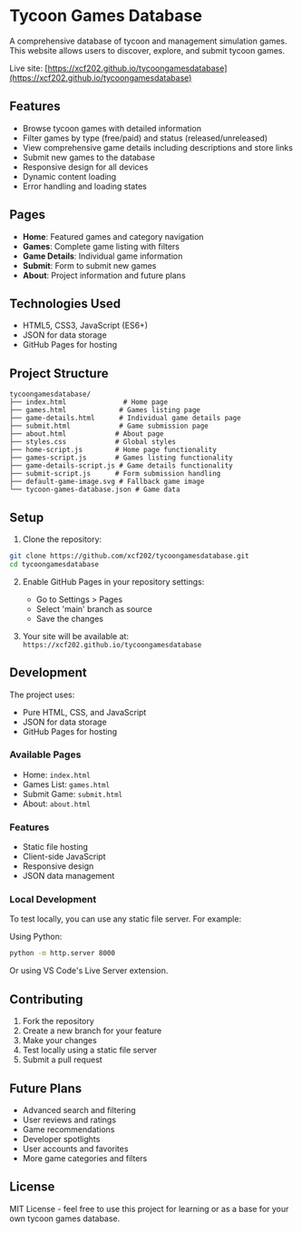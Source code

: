 # Tycoon Games Database

A comprehensive database of tycoon and management simulation games. This website allows users to discover, explore, and submit tycoon games.

Live site: [https://xcf202.github.io/tycoongamesdatabase](https://xcf202.github.io/tycoongamesdatabase)

## Features

- Browse tycoon games with detailed information
- Filter games by type (free/paid) and status (released/unreleased)
- View comprehensive game details including descriptions and store links
- Submit new games to the database
- Responsive design for all devices
- Dynamic content loading
- Error handling and loading states

## Pages

- **Home**: Featured games and category navigation
- **Games**: Complete game listing with filters
- **Game Details**: Individual game information
- **Submit**: Form to submit new games
- **About**: Project information and future plans

## Technologies Used

- HTML5, CSS3, JavaScript (ES6+)
- JSON for data storage
- GitHub Pages for hosting

## Project Structure

```
tycoongamesdatabase/
├── index.html              # Home page
├── games.html             # Games listing page
├── game-details.html      # Individual game details page
├── submit.html            # Game submission page
├── about.html            # About page
├── styles.css            # Global styles
├── home-script.js        # Home page functionality
├── games-script.js       # Games listing functionality
├── game-details-script.js # Game details functionality
├── submit-script.js      # Form submission handling
├── default-game-image.svg # Fallback game image
└── tycoon-games-database.json # Game data
```

## Setup

1. Clone the repository:
```bash
git clone https://github.com/xcf202/tycoongamesdatabase.git
cd tycoongamesdatabase
```

2. Enable GitHub Pages in your repository settings:
   - Go to Settings > Pages
   - Select 'main' branch as source
   - Save the changes

3. Your site will be available at: `https://xcf202.github.io/tycoongamesdatabase`

## Development

The project uses:
- Pure HTML, CSS, and JavaScript
- JSON for data storage
- GitHub Pages for hosting

### Available Pages

- Home: `index.html`
- Games List: `games.html`
- Submit Game: `submit.html`
- About: `about.html`

### Features

- Static file hosting
- Client-side JavaScript
- Responsive design
- JSON data management

### Local Development

To test locally, you can use any static file server. For example:

Using Python:
```bash
python -m http.server 8000
```

Or using VS Code's Live Server extension.

## Contributing

1. Fork the repository
2. Create a new branch for your feature
3. Make your changes
4. Test locally using a static file server
5. Submit a pull request

## Future Plans

- Advanced search and filtering
- User reviews and ratings
- Game recommendations
- Developer spotlights
- User accounts and favorites
- More game categories and filters

## License

MIT License - feel free to use this project for learning or as a base for your own tycoon games database.

